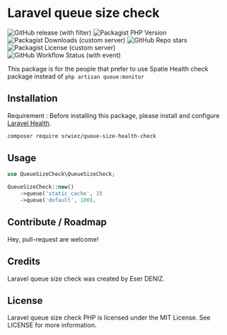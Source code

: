 # Laravel queue size check
![GitHub release (with filter)](https://img.shields.io/github/v/release/SRWieZ/queue-size-health-check)
![Packagist PHP Version](https://img.shields.io/packagist/dependency-v/SRWieZ/queue-size-health-check/php)
![Packagist Downloads (custom server)](https://img.shields.io/packagist/dt/SRWieZ/queue-size-health-check)
![GitHub Repo stars](https://img.shields.io/github/stars/SRWieZ/queue-size-health-check?style=flat)
![Packagist License (custom server)](https://img.shields.io/packagist/l/SRWieZ/queue-size-health-check)
![GitHub Workflow Status (with event)](https://img.shields.io/github/actions/workflow/status/SRWieZ/queue-size-health-check/test.yml)

This package is for the people that prefer to use Spatie Health check package instead of `php artisan queue:monitor`

## Installation

Requirement : Before installing this package, please install and configure [Laravel Health](https://github.com/spatie/laravel-health).

```bash
composer require srwiez/queue-size-health-check
```

## Usage

```php
use QueueSizeCheck\QueueSizeCheck;

QueueSizeCheck::new()
    ->queue('static_cache', 3)
    ->queue('default', 100),
```

## Contribute / Roadmap
Hey, pull-request are welcome!

## Credits

Laravel queue size check was created by Eser DENIZ.

## License

Laravel queue size check PHP is licensed under the MIT License. See LICENSE for more information.
